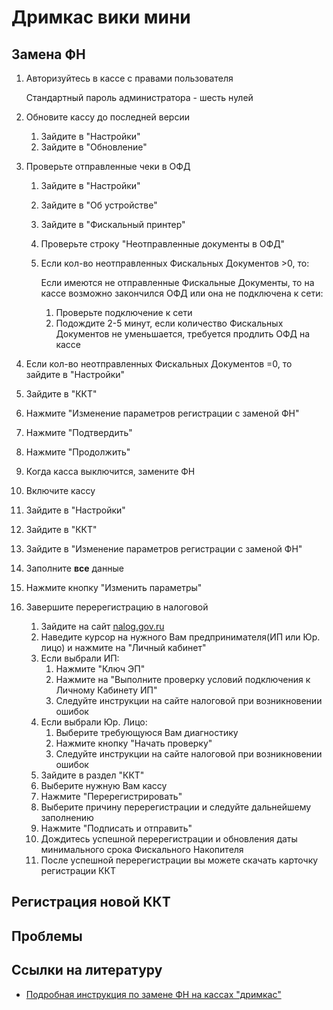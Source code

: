 # Дримкас вики мини

## Замена ФН
1. Авторизуйтесь в кассе с правами пользователя
	
	Стандартный пароль администратора - шесть нулей
2. Обновите кассу до последней версии
	1. Зайдите в "Настройки"
	2. Зайдите в "Обновление"
3. Проверьте отправленные чеки в ОФД
	1. Зайдите в "Настройки"
	2. Зайдите в "Об устройстве"
	3. Зайдите в "Фискальный принтер"
	4. Проверьте строку "Неотправленные документы в ОФД"
	5. Если кол-во неотправленных Фискальных Документов >0, то:
	
		Если имеются не отправленные Фискальные Документы, то на кассе возможно закончился ОФД или она не подключена к сети:
		1. Проверьте подключение к сети
		2. Подождите 2-5 минут, если количество Фискальных Документов не уменьшается, требуется продлить ОФД на кассе
4. Если кол-во неотправленных Фискальных Документов =0, то зайдите в "Настройки"
5. Зайдите в "ККТ"
6. Нажмите "Изменение параметров регистрации с заменой ФН"
7. Нажмите "Подтвердить"
8. Нажмите "Продолжить"
9. Когда касса выключится, замените ФН
10. Включите кассу
11. Зайдите в "Настройки"
12. Зайдите в "ККТ"
13. Зайдите в "Изменение параметров регистрации с заменой ФН"
14. Заполните **все** данные
15. Нажмите кнопку "Изменить параметры"
16. Завершите перерегистрацию в налоговой
	1. Зайдите на сайт [nalog.gov.ru](https://www.nalog.gov.ru)
	2. Наведите курсор на нужного Вам предпринимателя(ИП или Юр. лицо) и нажмите на "Личный кабинет"
	3. Если выбрали ИП:
		1. Нажмите "Ключ ЭП"
		2. Нажмите на "Выполните проверку условий подключения к Личному Кабинету ИП"
		3. Следуйте инструкции на сайте налоговой при возникновении ошибок
	4. Если выбрали Юр. Лицо:
		1. Выберите требующуюся Вам диагностику
		2. Нажмите кнопку "Начать проверку"
		3. Следуйте инструкции на сайте налоговой при возникновении ошибок
	5. Зайдите в раздел "ККТ"
	6. Выберите нужную Вам кассу
	7. Нажмите "Перерегистрировать"
	8. Выберите причину перерегистрации и следуйте дальнейшему заполнению
	9. Нажмите "Подписать и отправить"
	10. Дождитесь успешной перерегистрации и обновления даты минимального срока Фискального Накопителя
	11. После успешной перерегистрации вы можете скачать карточку регистрации ККТ

## Регистрация новой ККТ


## Проблемы


## Ссылки на литературу
* [Подробная инструкция по замене ФН на кассах "дримкас"](https://help.dreamkas.ru/kb/drimkas-start-i-kassy-viki/nastroyka-kassy/pereregistrirovat-kkt-s-zamenoy-fn/)